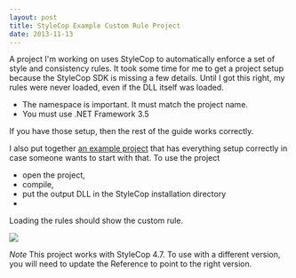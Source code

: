 ```yaml
---
layout: post
title: StyleCop Example Custom Rule Project
date: 2013-11-13
---
```


A project I'm working on uses StyleCop to automatically enforce a set of style and consistency rules. It took some time for me to get a project setup because the StyleCop SDK is missing a few details. Until I got this right, my rules were never loaded, even if the DLL itself was loaded.

* The namespace is important. It must match the project name.
* You must use .NET Framework 3.5

If you have those setup, then the rest of the guide works correctly.

I also put together [an example project](https://bitbucket.org/garretfick/stylecopcustomrule/overview) that has everything setup correctly in case someone wants to start with that. To use the project

* open the project,
* compile,
* put the output DLL in the StyleCop installation directory
* 
Loading the rules should show the custom rule.

![](https://s3-us-west-2.amazonaws.com/ficksworkshop/media/blog/template-stylecop-custom-rule-project/style_cop_custom_rule.png)

*Note* This project works with StyleCop 4.7. To use with a different version, you will need to update the Reference to point to the right version.